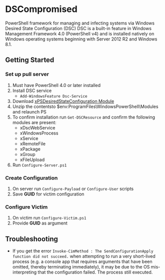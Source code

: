 # DSCompromised
PowerShell framework for managing and infecting systems via Windows Desired State Configuration (DSC)
DSC is a built-in feature in Windows Management Framework 4.0 (PowerShell v4) and is installed natively
on Windows operating systems beginning with  Server 2012 R2 and Windows 8.1. 

## Getting Started

### Set up pull server

1. Must have PowerShell 4.0 or later installed
2. Install DSC service
	- `Add-WindowsFeature Dsc-Service`
3. Download [xPSDesiredStateConfiguration Module](https://gallery.technet.microsoft.com/xPSDesiredStateConfiguratio-417dc71d)
4. Unzip the contentsto $env:ProgramFiles\WindowsPowerShell\Modules and relaunch PS 
5. To confirm installation run `Get-DSCResource` and confirm the following modules are present:
    - xDscWebService
    - xWindowsProcess
    - xService
    - xRemoteFile
    - xPackage
    - xGroup
    - xFileUpload
6. Run `Configure-Server.ps1` 

### Create Configuration

1. On server run `Configure-Payload` or `Configure-User` scripts
2. Save **GUID** for victim configuration

### Configure Victim

1. On victim run `Configure-Victim.ps1`
2. Provide **GUID** as argument 

## Troubleshooting

- If you get the error `Invoke-CimMethod : The SendConfigurationApply function did not succeed.` when attempting to run a very short-lived process (e.g. a console app that requires arguments that have been omitted, thereby terminating immediately), it may be due to the OS mis-interpreting that the configuration failed. The process still executed.